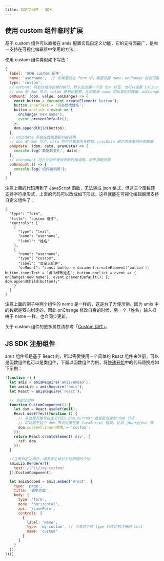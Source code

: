 ```yaml
---
title: 自定义组件 - SDK
---
```


## 使用 custom 组件临时扩展

基于 custom 组件可以直接在 amis 配置实现自定义功能，它的支持面最广，是唯一支持在可视化编辑器中使用的方法。

使用 custom 组件类似如下写法：

```javascript
{
  label: '使用 custom 组件',
  name: 'username',  // 如果要放在 form 中，需要设置 name，onChange 将会设置这个值
  type: 'custom',
  // onMount 将会在组件创建时执行，默认会创建一个空 div 标签，也可以设置 inline: true 来创建 span 标签
  // dom 是 dom 节点，value 是初始数据，比如表单 name 初始拿到的数据，onChange 只有在表单下才会有
  onMount: (dom, value, onChange) => {
    const button = document.createElement('button');
    button.innerText = '点击修改姓名';
    button.onclick = event => {
      onChange('new name');
      event.preventDefault();
    };
    dom.appendChild(button);
  },
  // onUpdate 将会在数据更新时被调用
  // dom 是 dom 节点、data 将包含表单所有数据，prevData 是之前表单的所有数据
  onUpdate: (dom, data, prevData) => {
    console.log('数据有变化', data);
  },
  // onUnmount 将会在组件被销毁的时候调用，用于清理资源
  onUnmount:() => {
    console.log('组件被销毁');
  }
}
```

注意上面的代码用到了 JavaScript 函数，无法转成 json 格式，但这三个函数还支持字符串形式，上面的代码可以改成如下形式，这样就能在可视化编辑器里支持自定义组件了：

```schema:height="330" scope="body"
{
  "type": "form",
  "title": "custom 组件",
  "controls": [
    {
      "type": "text",
      "name": "username",
      "label": "姓名"
    },
    {
      "name": "username",
      "type": "custom",
      "label": "自定义组件",
      "onMount": "const button = document.createElement('button'); button.innerText = '点击修改姓名'; button.onclick = event => { onChange('new name'); event.preventDefault(); }; dom.appendChild(button);"
    }
  ]
}
```

注意上面的例子中两个组件的 name 是一样的，这是为了方便示例，因为 amis 中的数据是双向绑定的，因此 onChange 修改自身的时候，另一个「姓名」输入框由于 name 一样，也会同步更新。

关于 custom 组件的更多属性请参考「[Custom 组件](../components/custom)」。

## JS SDK 注册组件

amis 组件都是基于 React 的，所以需要使用一个简单的 React 组件来注册，可以是函数组件也可以是类组件，下面以函数组件为例，将[快速开始](../start/getting-started)中的代码替换成如下示例：

```javascript
(function () {
  let amis = amisRequire('amis/embed');
  let amisLib = amisRequire('amis');
  let React = amisRequire('react');

  // 自定义组件
  function CustomComponent() {
    let dom = React.useRef(null);
    React.useEffect(function () {
      // 从这里开始写自定义代码，dom.current 就是新创建的 dom 节点
      // 可以基于这个 dom 节点对接任意 JavaScript 框架，比如 jQuery/Vue 等
      dom.current.innerHTML = 'custom';
    });
    return React.createElement('div', {
      ref: dom
    });
  }

  //注册自定义组件，请参考后续对工作原理的介绍
  amisLib.Renderer({
    test: /(^|\/)my-custom/
  })(CustomComponent);

  let amisScoped = amis.embed('#root', {
    type: 'page',
    title: '表单页面',
    body: {
      type: 'form',
      mode: 'horizontal',
      api: '/saveForm',
      controls: [
        {
          label: 'Name',
          type: 'my-custom', // 注意这个的 type 对应之前注册的 test
          name: 'custom'
        }
      ]
    }
  });
})();
```
